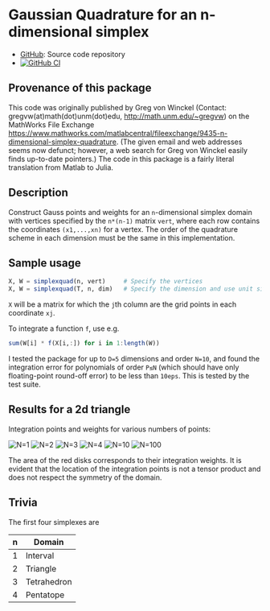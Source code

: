 # Gaussian Quadrature for an n-dimensional simplex

* [GitHub](https://github.com/eschnett/SimplexQuad.jl): Source code repository
* [![GitHub CI](https://github.com/eschnett/SimplexQuad.jl/workflows/CI/badge.svg)](https://github.com/eschnett/SimplexQuad.jl/actions)

## Provenance of this package

This code was originally published by Greg von Winckel (Contact:
gregvw(at)math(dot)unm(dot)edu, <http://math.unm.edu/~gregvw>) on the
MathWorks File Exchange
<https://www.mathworks.com/matlabcentral/fileexchange/9435-n-dimensional-simplex-quadrature>.
(The given email and web addresses seems now defunct; however, a web
search for Greg von Winckel easily finds up-to-date pointers.) The
code in this package is a fairly literal translation from Matlab to
Julia.

## Description

Construct Gauss points and weights for an `n`-dimensional simplex
domain with vertices specified by the `n*(n-1)` matrix `vert`, where
each row contains the coordinates `(x1,...,xn)` for a vertex. The
order of the quadrature scheme in each dimension must be the same in
this implementation.

## Sample usage

```Julia
X, W = simplexquad(n, vert)     # Specify the vertices
X, W = simplexquad(T, n, dim)   # Specify the dimension and use unit simplex
```

`X` will be a matrix for which the `j`th column are the grid points in
each coordinate `xj`.

To integrate a function `f`, use e.g.

```Julia
sum(W[i] * f(X[i,:]) for i in 1:length(W))
```

I tested the package for up to `D=5` dimensions and order `N=10`, and
found the integration error for polynomials of order `P≤N` (which
should have only floating-point round-off error) to be less than
`10eps`. This is tested by the test suite.

## Results for a 2d triangle

Integration points and weights for various numbers of points:

![N=1](figures/gauß-points-1.png)
![N=2](figures/gauß-points-2.png)
![N=3](figures/gauß-points-3.png)
![N=4](figures/gauß-points-4.png)
![N=10](figures/gauß-points-10.png)
![N=100](figures/gauß-points-100.png)

The area of the red disks corresponds to their integration weights. It
is evident that the location of the integration points is not a tensor
product and does not respect the symmetry of the domain.

## Trivia

The first four simplexes are

n | Domain
--|------------
1 | Interval
2 | Triangle
3 | Tetrahedron
4 | Pentatope
